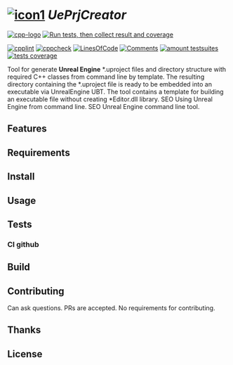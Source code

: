 # [<img alt="icon1" style="margin-bottom: -5px" src=https://github.com/Alex0vSky/UePrjCreator/assets/52796897/ba4cfb9b-0568-4221-a64d-4eba135c9bca>]() _UePrjCreator_
[![cpp-logo](https://img.shields.io/badge/C++v17-Solutions-blue.svg?style=flat&logo=c%2B%2B)](
https://en.wikipedia.org/wiki/C++
) [![Run tests, then collect result and coverage](https://github.com/Alex0vSky/UePrjCreator/actions/workflows/TestsResultAndCoverage.yml/badge.svg)](https://github.com/Alex0vSky/UePrjCreator/actions/workflows/TestsResultAndCoverage.yml)

[![cpplint](https://gist.githubusercontent.com/Alex0vSky/2af621bdd237231125e907ea81b1f8a8/raw/GoogleStyle_cpplint.svg)](
https://Alex0vSky.github.io/project-qa-report/UePrjCreator/cpplint.xml
) [![cppcheck](https://gist.githubusercontent.com/Alex0vSky/2af621bdd237231125e907ea81b1f8a8/raw/StaticAnalysis_cppcheck.svg)](
https://Alex0vSky.github.io/project-qa-report/UePrjCreator/cppcheck.xml
) [![LinesOfСode](https://gist.githubusercontent.com/Alex0vSky/2af621bdd237231125e907ea81b1f8a8/raw/Metrixpp-LinesOfСode.svg)](
https://Alex0vSky.github.io/project-qa-report/UePrjCreator/metrixpp.txt
) [![Comments](https://gist.githubusercontent.com/Alex0vSky/2af621bdd237231125e907ea81b1f8a8/raw/Metrixpp-Comments.svg)](
https://Alex0vSky.github.io/project-qa-report/UePrjCreator/metrixpp.txt
) [![amount testsuites](https://gist.githubusercontent.com/Alex0vSky/2af621bdd237231125e907ea81b1f8a8/raw/GoogleTest-testsuites-Windows-x86-Debug.svg)](
https://Alex0vSky.github.io/project-qa-report/UePrjCreator/GoogleTestCombinedOutput/GoogleTestCombinedOutput.html
) [![tests coverage](https://gist.githubusercontent.com/Alex0vSky/2af621bdd237231125e907ea81b1f8a8/raw/TestsCoverage-Occ-Windows-x86-Debug.svg)](
https://Alex0vSky.github.io/project-qa-report/UePrjCreator/HtmlReportOcc/index.html
)

Tool for generate __Unreal Engine__ *.uproject files and directory structure with required C++ classes from command line by template.
The resulting directory containing the *.uproject file is ready to be embedded into an executable via UnrealEngine UBT.
The tool contains a template for building an executable file without creating *Editor.dll library.
SEO Using Unreal Engine from command line.
SEO Unreal Engine command line tool.

## Features

## Requirements

## Install

## Usage

## Tests

### CI github

## Build

## Contributing
Can ask questions. PRs are accepted. No requirements for contributing.

## Thanks

## License
